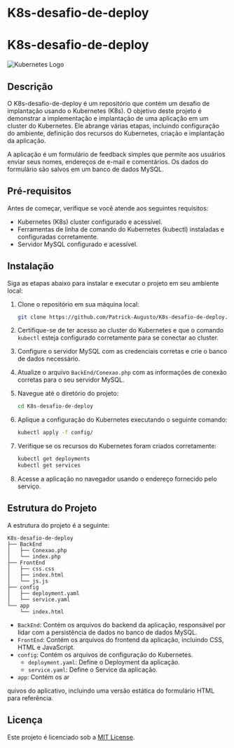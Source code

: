 # K8s-desafio-de-deploy

# K8s-desafio-de-deploy

![Kubernetes Logo](https://github.com/Patrick-Augusto/K8s-desafio-de-deploy/blob/main/k8s-logo.png)

## Descrição

O K8s-desafio-de-deploy é um repositório que contém um desafio de implantação usando o Kubernetes (K8s). O objetivo deste projeto é demonstrar a implementação e implantação de uma aplicação em um cluster do Kubernetes. Ele abrange várias etapas, incluindo configuração do ambiente, definição dos recursos do Kubernetes, criação e implantação da aplicação.

A aplicação é um formulário de feedback simples que permite aos usuários enviar seus nomes, endereços de e-mail e comentários. Os dados do formulário são salvos em um banco de dados MySQL.

## Pré-requisitos

Antes de começar, verifique se você atende aos seguintes requisitos:

- Kubernetes (K8s) cluster configurado e acessível.
- Ferramentas de linha de comando do Kubernetes (kubectl) instaladas e configuradas corretamente.
- Servidor MySQL configurado e acessível.

## Instalação

Siga as etapas abaixo para instalar e executar o projeto em seu ambiente local:

1. Clone o repositório em sua máquina local:

   ```bash
   git clone https://github.com/Patrick-Augusto/K8s-desafio-de-deploy.git
   ```

2. Certifique-se de ter acesso ao cluster do Kubernetes e que o comando `kubectl` esteja configurado corretamente para se conectar ao cluster.

3. Configure o servidor MySQL com as credenciais corretas e crie o banco de dados necessário.

4. Atualize o arquivo `BackEnd/Conexao.php` com as informações de conexão corretas para o seu servidor MySQL.

5. Navegue até o diretório do projeto:

   ```bash
   cd K8s-desafio-de-deploy
   ```

6. Aplique a configuração do Kubernetes executando o seguinte comando:

   ```bash
   kubectl apply -f config/
   ```

7. Verifique se os recursos do Kubernetes foram criados corretamente:

   ```bash
   kubectl get deployments
   kubectl get services
   ```

8. Acesse a aplicação no navegador usando o endereço fornecido pelo serviço.

## Estrutura do Projeto

A estrutura do projeto é a seguinte:

```
K8s-desafio-de-deploy
├── BackEnd
│   ├── Conexao.php
│   └── index.php
├── FrontEnd
│   ├── css.css
│   ├── index.html
│   └── js.js
├── config
│   ├── deployment.yaml
│   └── service.yaml
└── app
    └── index.html
```

- `BackEnd`: Contém os arquivos do backend da aplicação, responsável por lidar com a persistência de dados no banco de dados MySQL.
- `FrontEnd`: Contém os arquivos do frontend da aplicação, incluindo CSS, HTML e JavaScript.
- `config`: Contém os arquivos de configuração do Kubernetes.
  - `deployment.yaml`: Define o Deployment da aplicação.
  - `service.yaml`: Define o Service da aplicação.
- `app`: Contém os ar

quivos do aplicativo, incluindo uma versão estática do formulário HTML para referência.



## Licença

Este projeto é licenciado sob a [MIT License](LICENSE).
